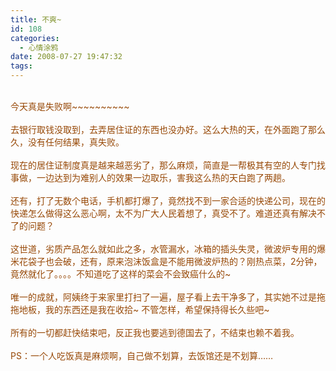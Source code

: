 ```yaml
---
title: 不爽~
id: 108
categories:
  - 心情涂鸦
date: 2008-07-27 19:47:32
tags:
---
```


<div id="msgcns!DA984E57EDE76A7C!1370" class="bvMsg"><div><font color="#974806"/> </div>
<div><font color="#974806">今天真是失败啊~~~~~~~~~~</font></div>
<div><font color="#974806"/> </div>
<div><font color="#974806">去银行取钱没取到，去弄居住证的东西也没办好。这么大热的天，在外面跑了那么久，没有任何结果，真失败。</font></div>
<div><font color="#974806"/> </div>
<div><font color="#974806">现在的居住证制度真是越来越恶劣了，那么麻烦，简直是一帮极其有空的人专门找事做，一边达到为难别人的效果一边取乐，害我这么热的天白跑了两趟。</font></div>
<div><font color="#974806"/> </div>
<div><font color="#974806">还有，打了无数个电话，手机都打爆了，竟然找不到一家合适的快递公司，现在的快递怎么做得这么恶心啊，太不为广大人民着想了，真受不了。难道还真有解决不了的问题？</font></div>
<div><font color="#974806"/> </div>
<div><font color="#974806">这世道，劣质产品怎么就如此之多，水管漏水，冰箱的插头失灵，微波炉专用的爆米花袋子也会破，还有，原来泡沫饭盒是不能用微波炉热的？刚热点菜，2分钟，竟然就化了。。。。不知道吃了这样的菜会不会致癌什么的~</font></div>
<div> </div>
<div><font color="#974806">唯一的成就，阿姨终于来家里打扫了一遍，屋子看上去干净多了，其实她不过是拖拖地板，我的东西还是我在收拾~ 不管怎样，</font><font color="#974806">希望保持得长久些吧~</font></div>
<div><font color="#974806"/> </div>
<div><font color="#974806">所有的一切都赶快结束吧，反正我也要逃到德国去了，不结束也赖不着我。</font></div>
<div><font color="#974806"/> </div>
<div><font color="#974806">PS：一个人吃饭真是麻烦啊，自己做不划算，去饭馆还是不划算……</font></div>
<div><font color="#974806"/> </div></div>